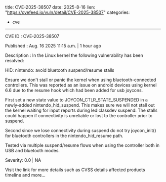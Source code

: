  
title: CVE-2025-38507
date: 2025-8-16
lien: "https://cvefeed.io/vuln/detail/CVE-2025-38507"
categories:
  - cve
---

CVE ID : CVE-2025-38507

Published :  Aug. 16
2025
11:15 a.m. | 1 hour ago

Description : In the Linux kernel
the following vulnerability has been resolved:

HID: nintendo: avoid bluetooth suspend/resume stalls

Ensure we don't stall or panic the kernel when using bluetooth-connected
controllers. This was reported as an issue on android devices using
kernel 6.6 due to the resume hook which had been added for usb joycons.

First
set a new state value to JOYCON_CTLR_STATE_SUSPENDED in a
newly-added nintendo_hid_suspend. This makes sure we will not stall out
the kernel waiting for input reports during led classdev suspend. The
stalls could happen if connectivity is unreliable or lost to the
controller prior to suspend.

Second
since we lose connectivity during suspend
do not try
joycon_init() for bluetooth controllers in the nintendo_hid_resume path.

Tested via multiple suspend/resume flows when using the controller both
in USB and bluetooth modes.

Severity: 0.0 | NA

Visit the link for more details
such as CVSS details
affected products
timeline
and more...
